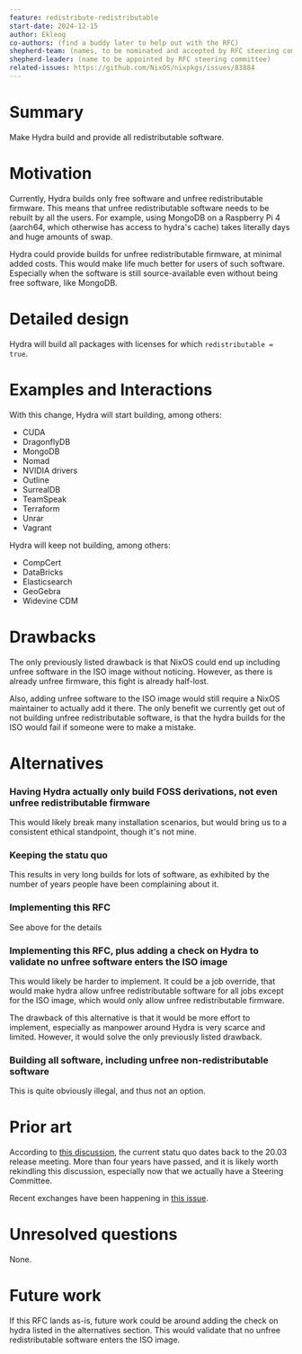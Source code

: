 ```yaml
---
feature: redistribute-redistributable
start-date: 2024-12-15
author: Ekleog
co-authors: (find a buddy later to help out with the RFC)
shepherd-team: (names, to be nominated and accepted by RFC steering committee)
shepherd-leader: (name to be appointed by RFC steering committee)
related-issues: https://github.com/NixOS/nixpkgs/issues/83884
---
```


# Summary
[summary]: #summary

Make Hydra build and provide all redistributable software.

# Motivation
[motivation]: #motivation

Currently, Hydra builds only free software and unfree redistributable firmware.
This means that unfree redistributable software needs to be rebuilt by all the users.
For example, using MongoDB on a Raspberry Pi 4 (aarch64, which otherwise has access to hydra's cache) takes literally days and huge amounts of swap.

Hydra could provide builds for unfree redistributable firmware, at minimal added costs.
This would make life much better for users of such software.
Especially when the software is still source-available even without being free software, like MongoDB.

# Detailed design
[design]: #detailed-design

Hydra will build all packages with licenses for which `redistributable = true`.

# Examples and Interactions
[examples-and-interactions]: #examples-and-interactions

With this change, Hydra will start building, among others:
- CUDA
- DragonflyDB
- MongoDB
- Nomad
- NVIDIA drivers
- Outline
- SurrealDB
- TeamSpeak
- Terraform
- Unrar
- Vagrant

Hydra will keep not building, among others:
- CompCert
- DataBricks
- Elasticsearch
- GeoGebra
- Widevine CDM

# Drawbacks
[drawbacks]: #drawbacks

The only previously listed drawback is that NixOS could end up including unfree software in the ISO image without noticing.
However, as there is already unfree firmware, this fight is already half-lost.

Also, adding unfree software to the ISO image would still require a NixOS maintainer to actually add it there.
The only benefit we currently get out of not building unfree redistributable software, is that the hydra builds for the ISO would fail if someone were to make a mistake.

# Alternatives
[alternatives]: #alternatives

### Having Hydra actually only build FOSS derivations, not even unfree redistributable firmware

This would likely break many installation scenarios, but would bring us to a consistent ethical standpoint, though it's not mine.

### Keeping the statu quo

This results in very long builds for lots of software, as exhibited by the number of years people have been complaining about it.

### Implementing this RFC

See above for the details

### Implementing this RFC, plus adding a check on Hydra to validate no unfree software enters the ISO image

This would likely be harder to implement.
It could be a job override, that would make hydra allow unfree redistributable software for all jobs except for the ISO image, which would only allow unfree redistributable firmware.

The drawback of this alternative is that it would be more effort to implement, especially as manpower around Hydra is very scarce and limited.
However, it would solve the only previously listed drawback.

### Building all software, including unfree non-redistributable software

This is quite obviously illegal, and thus not an option.

# Prior art
[prior-art]: #prior-art

According to [this discussion](https://github.com/NixOS/nixpkgs/issues/83433), the current statu quo dates back to the 20.03 release meeting.
More than four years have passed, and it is likely worth rekindling this discussion, especially now that we actually have a Steering Committee.

Recent exchanges have been happening in [this issue](https://github.com/NixOS/nixpkgs/issues/83884).

# Unresolved questions
[unresolved]: #unresolved-questions

None.

# Future work
[future]: #future-work

If this RFC lands as-is, future work could be around adding the check on hydra listed in the alternatives section.
This would validate that no unfree redistributable software enters the ISO image.
